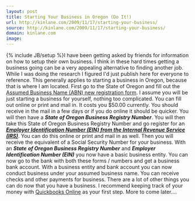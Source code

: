 ```yaml
---
layout: post
title: Starting Your Business in Oregon (Do It!)
url: http://kinlane.com/2009/11/17/starting-your-business/
source: http://kinlane.com/2009/11/17/starting-your-business/
domain: kinlane.com
image: 
---
```

{% include JB/setup %}I have been getting asked by friends for information on how to setup their own business. I think in these hard times getting a business going can be a very appealing alternative to finding another job. While I was doing the research I figured I'd just publish here for everyone to reference. This generally applies to starting a business in Oregon, because that is where I am located. First go to the State of Oregon and fill out the <a href="http://www.sos.state.or.us/corporation/forms/business.htm" target="_blank">Assumed Business Name (ABN) new registration form</a>. I assume you will be just starting a business for yourself, nothing too complicated. You can fill out online or print and mail in. It costs you $50.00 currently. You should receive in the mail in a few days or if you do online it should be quicker. You will then have a <strong><em>State of Oregon Business Registry Number</em></strong>. You will then take this State of Oregon Business Registry Number and go register for an <strong><em><a href="http://www.irs.gov/businesses/small/article/0,,id=102767,00.html" target="_blank">Employer Identification Number (EIN) from the Internal Revenue Service (IRS)</a></em></strong>. You can do this online or print and mail in as well. Then you will receive the equivalent of a Social Security Number for your business. With an <strong><em>State of Oregon Business Registry Number</em></strong> and <strong><em>Employer Identification Number (EIN)</em></strong> you now have a basic business entity. You can now go to the bank with both these forms / numbers and get a business bank account. With a business entity and bank account you can now conduct business under your assumed business name. You can receive checks and other payments for business. There are a lot of other things you can do now that you have a business. I recommend keeping track of your money with <a href="http://oe.quickbooks.com/" target="_blank">Quickbooks Online</a> as your first step. More to come later....